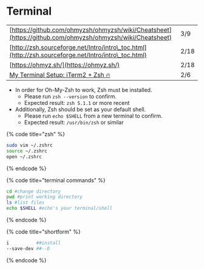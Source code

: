 # Terminal

|                                                                                                          |      |
| -------------------------------------------------------------------------------------------------------- | ---- |
| [https://github.com/ohmyzsh/ohmyzsh/wiki/Cheatsheet](https://github.com/ohmyzsh/ohmyzsh/wiki/Cheatsheet) | 3/9  |
| [http://zsh.sourceforge.net/Intro/intro\_toc.html](http://zsh.sourceforge.net/Intro/intro\_toc.html)     | 2/18 |
| [https://ohmyz.sh/](https://ohmyz.sh/)                                                                   | 2/18 |
| [My Terminal Setup: iTerm2 + Zsh 🔥](https://dev.to/aspittel/my-terminal-setup-iterm2--zsh--30lm)        | 2/6  |

* In order for Oh-My-Zsh to work, Zsh must be installed.
  * Please run `zsh --version` to confirm.
  * Expected result: `zsh 5.1.1` or more recent
* Additionally, Zsh should be set as your default shell.
  * Please run `echo $SHELL` from a new terminal to confirm.
  * Expected result: `/usr/bin/zsh` or similar

{% code title="zsh" %}
```bash
sudo vim ~/.zshrc
source ~/.zshrc
open ~/.zshrc
```
{% endcode %}

{% code title="terminal commands" %}
```bash
cd #change directory
pwd #print working directory
ls #list files
echo $SHELL #echo's your terminal/shell
```
{% endcode %}

{% code title="shortform" %}
```bash
i          ##install
--save-dev ##--D
```
{% endcode %}
